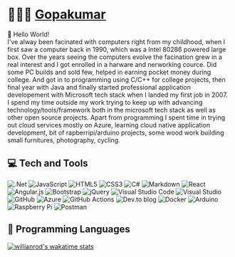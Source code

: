 # 👨🏻‍💻 [Gopakumar](https://www.beneathabstraction.com/)

:wave: Hello World!   
I've alway been facinated with computers right from my childhood, when I first saw a computer back in 1990, which was a Intel 80286 powered large box. Over the years seeing the computers evolve the facination grew in a real interest and I got enrolled in a harware and nerworking cource. Did some PC builds and sold few, helped in earning pocket money during college. And got in to programming using C/C++ for college projects, then final year with Java and finally started professional application developement with Microsoft tech stack when I landed my first job in 2007.  
I spend my time outside my work trying to keep up with advancing technology/tools/framework both in the microsoft tech stack as well as other open source projects. Apart from programming I spent time in trying out cloud services mostly on Azure, learning cloud native application development, bit of rapberripi/arduino projects, some wood work building small furnitures, photography, cycling.

## 💻 Tech and Tools

<!-- START OF TECH STACK -->
<img alt=".Net" src="https://img.shields.io/badge/.NET-5C2D91?style=for-the-badge&logo=.net&logoColor=white"/> <img alt="JavaScript" src="https://img.shields.io/badge/javascript-%23323330.svg?style=for-the-badge&logo=javascript&logoColor=%23F7DF1E"/> <img alt="HTML5" src="https://img.shields.io/badge/html5-%23E34F26.svg?style=for-the-badge&logo=html5&logoColor=white"/> <img alt="CSS3" src="https://img.shields.io/badge/css3-%231572B6.svg?style=for-the-badge&logo=css3&logoColor=white"/> <img alt="C#" src="https://img.shields.io/badge/c%23-%23239120.svg?style=for-the-badge&logo=c-sharp&logoColor=white"/> <img alt="Markdown" src="https://img.shields.io/badge/markdown-%23000000.svg?style=for-the-badge&logo=markdown&logoColor=white"/> <img alt="React" src="https://img.shields.io/badge/react-%2320232a.svg?style=for-the-badge&logo=react&logoColor=%2361DAFB"/> 	<img alt="Angular.js" src="https://img.shields.io/badge/angular.js-%23E23237.svg?style=for-the-badge&logo=angularjs&logoColor=white"/> <img alt="Bootstrap" src="https://img.shields.io/badge/bootstrap-%23563D7C.svg?style=for-the-badge&logo=bootstrap&logoColor=white"/> <img alt="jQuery" src="https://img.shields.io/badge/jquery-%230769AD.svg?style=for-the-badge&logo=jquery&logoColor=white"/> <img alt="Visual Studio Code" src="https://img.shields.io/badge/VisualStudioCode-0078d7.svg?style=for-the-badge&logo=visual-studio-code&logoColor=white"/> <img alt="Visual Studio" src="https://img.shields.io/badge/VisualStudio-5C2D91.svg?style=for-the-badge&logo=visual-studio&logoColor=white"/> <img alt="GitHub" src="https://img.shields.io/badge/github-%23121011.svg?style=for-the-badge&logo=github&logoColor=white"/> <img alt="Azure" src="https://img.shields.io/badge/azure-%230072C6.svg?style=for-the-badge&logo=azure-devops&logoColor=white"/> <img alt="GitHub Actions" src="https://img.shields.io/badge/githubactions-%232671E5.svg?style=for-the-badge&logo=githubactions&logoColor=white"/> <img alt="Dev.to blog" src="https://img.shields.io/badge/dev.to-0A0A0A?style=for-the-badge&logo=dev.to&logoColor=white" > <img alt="Docker" src="https://img.shields.io/badge/docker-%230db7ed.svg?style=for-the-badge&logo=docker&logoColor=white"/> <img alt="Arduino" src="https://img.shields.io/badge/-Arduino-00979D?style=for-the-badge&logo=Arduino&logoColor=white"/> <img alt="Raspberry Pi" src="https://img.shields.io/badge/-RaspberryPi-C51A4A?style=for-the-badge&logo=Raspberry-Pi"/> <img alt="Postman" src="https://img.shields.io/badge/Postman-FF6C37?style=for-the-badge&logo=postman&logoColor=red" />
<!-- END OF TECH STACK -->

## 📄 Programming Languages
[![willianrod's wakatime stats](https://github-readme-stats.vercel.app/api/wakatime?username=gopkumr)](https://github.com/gopkumr)

